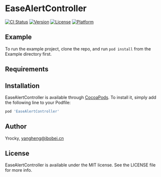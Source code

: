 # EaseAlertController

[![CI Status](https://img.shields.io/travis/Yrocky/EaseAlertController.svg?style=flat)](https://travis-ci.org/Yrocky/EaseAlertController)
[![Version](https://img.shields.io/cocoapods/v/EaseAlertController.svg?style=flat)](https://cocoapods.org/pods/EaseAlertController)
[![License](https://img.shields.io/cocoapods/l/EaseAlertController.svg?style=flat)](https://cocoapods.org/pods/EaseAlertController)
[![Platform](https://img.shields.io/cocoapods/p/EaseAlertController.svg?style=flat)](https://cocoapods.org/pods/EaseAlertController)

## Example

To run the example project, clone the repo, and run `pod install` from the Example directory first.

## Requirements

## Installation

EaseAlertController is available through [CocoaPods](https://cocoapods.org). To install
it, simply add the following line to your Podfile:

```ruby
pod 'EaseAlertController'
```

## Author

Yrocky, yangheng@ibobei.cn

## License

EaseAlertController is available under the MIT license. See the LICENSE file for more info.
